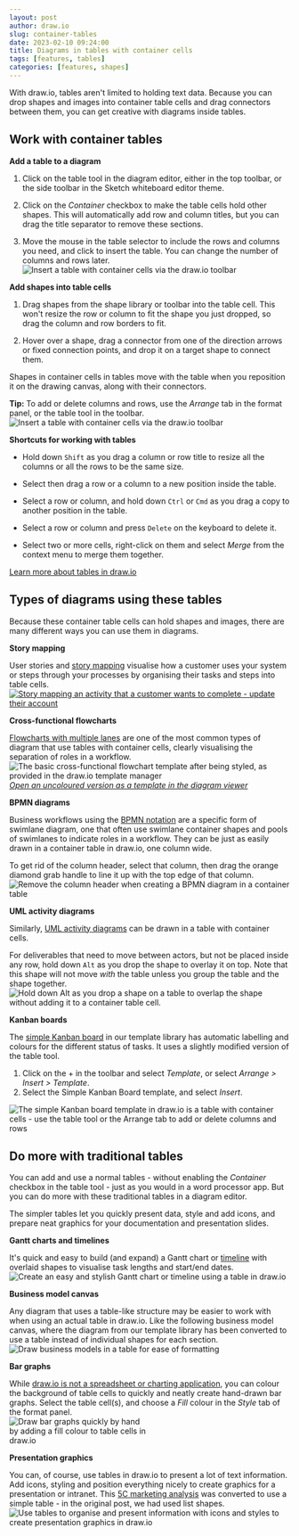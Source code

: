 ```yaml
---
layout: post
author: draw.io
slug: container-tables
date: 2023-02-10 09:24:00
title: Diagrams in tables with container cells
tags: [features, tables]
categories: [features, shapes]
---
```


With draw.io, tables aren't limited to holding text data. Because you can drop shapes and images into container table cells and drag connectors between them, you can get creative with diagrams inside tables.


## Work with container tables

**Add a table to a diagram**

1. Click on the table tool in the diagram editor, either in the top toolbar, or the side toolbar in the Sketch whiteboard editor theme.
   
2. Click on the _Container_ checkbox to make the table cells hold other shapes. This will automatically add row and column titles, but you can drag the title separator to remove these sections.  
   
3. Move the mouse in the table selector to include the rows and columns you need, and click to insert the table. You can change the number of columns and rows later. 
<br /><img src="/assets/img/blog/simple-mode-table-container.gif" style="max-width:100%;height:auto;" alt="Insert a table with container cells via the draw.io toolbar">

**Add shapes into table cells**

1. Drag shapes from the shape library or toolbar into the table cell. This won't resize the row or column to fit the shape you just dropped, so drag the column and row borders to fit. 

2. Hover over a shape, drag a connector from one of the direction arrows or fixed connection points, and drop it on a target shape to connect them. 

Shapes in container cells in tables move with the table when you reposition it on the drawing canvas, along with their connectors. 

**Tip:** To add or delete columns and rows, use the _Arrange_ tab in the format panel, or the table tool in the toolbar. 
<br /><img src="/assets/img/blog/simple-mode-table-tools.png" style="width=100%;max-width:500px;height:auto;" alt="Insert a table with container cells via the draw.io toolbar">

**Shortcuts for working with tables**

* Hold down ``Shift`` as you drag a column or row title to resize all the columns or all the rows to be the same size. 

* Select then drag a row or a column to a new position inside the table. 

* Select a row or column, and hold down ``Ctrl`` or ``Cmd`` as you drag a copy to another position in the table. 

* Select a row or column and press ``Delete`` on the keyboard to delete it. 

* Select two or more cells, right-click on them and select _Merge_ from the context menu to merge them together. 

[Learn more about tables in draw.io](/blog/tables.html)

## Types of diagrams using these tables

Because these container table cells can hold shapes and images, there are many different ways you can use them in diagrams.

**Story mapping**

User stories and [story mapping](/blog/story-mapping.html) visualise how a customer uses your system or steps through your processes by organising their tasks and steps into table cells. 
<br />[<img src="/assets/img/blog/story-mapping-example-update-account.png" style="max-width:100%;height:auto;" alt="Story mapping an activity that a customer wants to complete - update their account">](https://viewer.diagrams.net/?lightbox=1&highlight=0000ff&page=1&edit=_blank&layers=1&nav=1&title=#Uhttps%3A%2F%2Fraw.githubusercontent.com%2Fjgraph%2Fdrawio-diagrams%2Fmaster%2Fblog%2Fstory-map.drawio)

**Cross-functional flowcharts**

[Flowcharts with multiple lanes](/blog/swimlane-diagrams.html#cross-functional-flowcharts) are one of the most common types of diagram that use tables with container cells, clearly visualising the separation of roles in a workflow.
<br /><img src="/assets/img/blog/basic-cross-functional-flowchart-template.png" style="width=100%;max-width:500px;height:auto;" alt="The basic cross-functional flowchart template after being styled, as provided in the draw.io template manager">
<br />[_Open an uncoloured version as a template in the diagram viewer_](https://viewer.diagrams.net/?splash=0&ui=kennedy&ibs=bpmn2&title=#Uhttps%3A%2F%2Fraw.githubusercontent.com%2Fjgraph%2Fdrawio-diagrams%2Fdev%2Ftemplates%2Fbasic%2Fcross.xml)

**BPMN diagrams**

Business workflows using the [BPMN notation](/blog/bpmn-2-0.html) are a specific form of swimlane diagram, one that often use swimlane container shapes and pools of swimlanes to indicate roles in a workflow. They can be just as easily drawn in a container table in draw.io, one column wide. 

To get rid of the column header, select that column, then drag the orange diamond grab handle to line it up with the top edge of that column. 
<br /><img src="/assets/img/blog/bpmn-table-remove-column-header.gif" style="max-width:100%;height:auto;" alt="Remove the column header when creating a BPMN diagram in a container table">

**UML activity diagrams**

Similarly, [UML activity diagrams](/blog/uml-activity-diagrams.html) can be drawn in a table with container cells. 

For deliverables that need to move between actors, but not be placed inside any row, hold down ``Alt`` as you drop the shape to overlay it on top. Note that this shape will not move _with_ the table unless you group the table and the shape together. 
<br /><img src="/assets/img/blog/overlay-table-container.gif" style="max-width:100%;height:auto;" alt="Hold down Alt as you drop a shape on a table to overlap the shape without adding it to a container table cell.">

**Kanban boards**

The [simple Kanban board](/blog/kanban-board.html) in our template library has automatic labelling and colours for the different status of tasks. It uses a slightly modified version of the table tool. 
1. Click on the + in the toolbar and select _Template_, or select _Arrange > Insert > Template_.
2. Select the Simple Kanban Board template, and select _Insert_. 

<img src="/assets/img/blog/kanban-table-tools.png" style="max-width:100%;height:auto;" alt="The simple Kanban board template in draw.io is a table with container cells - use the table tool or the Arrange tab to add or delete columns and rows">


## Do more with traditional tables

You can add and use a normal tables - without enabling the _Container_ checkbox in the table tool - just as you would in a word processor app. But you can do more with these traditional tables in a diagram editor.

The simpler tables let you quickly present data, style and add icons, and prepare neat graphics for your documentation and presentation slides.

**Gantt charts and timelines**

It's quick and easy to build (and expand) a Gantt chart or [timeline](/blog/timeline-diagrams.html) with overlaid shapes to visualise task lengths and start/end dates. 
<br /><img src="/assets/img/blog/gantt-table.png" style="max-width:100%;height:auto;" alt="Create an easy and stylish Gantt chart or timeline using a table in draw.io">


**Business model canvas**

Any diagram that uses a table-like structure may be easier to work with when using an actual table in draw.io. Like the following business model canvas, where the diagram from our template library has been converted to use a table instead of individual shapes for each section. 
<br /><img src="/assets/img/blog/business-model-canvas-table.png" style="max-width:100%;height:auto;" alt="Draw business models in a table for ease of formatting">


**Bar graphs** 

While [draw.io is not a spreadsheet or charting application](/blog/diagrams-charts-graphs.html), you can colour the background of table cells to quickly and neatly create hand-drawn bar graphs. Select the table cell(s), and choose a _Fill_ colour in the _Style_ tab of the format panel. 
<br /><img src="/assets/img/blog/bar-graph-table.png" style="width=100%;max-width:250px;height:auto;" alt="Draw bar graphs quickly by hand by adding a fill colour to table cells in draw.io">

**Presentation graphics** 

You can, of course, use tables in draw.io to present a lot of text information. Add icons, styling and position everything nicely to create graphics for a presentation or intranet. This [5C marketing analysis](/blog/marketing-analysis-diagrams.html) was converted to use a simple table - in the original post, we had used list shapes. 
<br /><img src="/assets/img/blog/marketing-analysis-table.png" style="width=100%;max-width:600px;height:auto;" alt="Use tables to organise and present information with icons and styles to create presentation graphics in draw.io">
